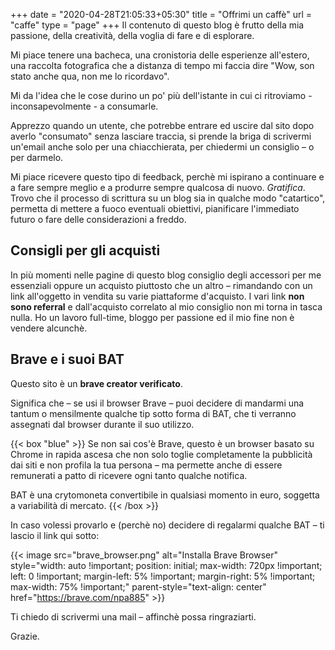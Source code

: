 +++
date = "2020-04-28T21:05:33+05:30"
title = "Offrimi un caffè"
url = "caffe"
type = "page"
+++
Il contenuto di questo blog è frutto della mia passione, della creatività, della voglia di fare e di esplorare.

Mi piace tenere una bacheca, una cronistoria delle esperienze all'estero, una raccolta fotografica che a distanza di tempo mi faccia dire "Wow, son stato anche qua, non me lo ricordavo".

Mi da l'idea che le cose durino un po' più dell'istante in cui ci ritroviamo - inconsapevolmente - a consumarle.

Apprezzo quando un utente, che potrebbe entrare ed uscire dal sito dopo averlo "consumato" senza lasciare traccia, si prende la briga di scrivermi un'email anche solo per una chiacchierata, per chiedermi un consiglio – o per darmelo.

Mi piace ricevere questo tipo di feedback, perchè mi ispirano a continuare e a fare sempre meglio e a produrre sempre qualcosa di nuovo. _Gratifica_.
Trovo che il processo di scrittura su un blog sia in qualche modo "catartico", permetta di mettere a fuoco eventuali obiettivi, pianificare l'immediato futuro o fare delle considerazioni a freddo.

## Consigli per gli acquisti

In più momenti nelle pagine di questo blog consiglio degli accessori per me essenziali oppure un acquisto piuttosto che un altro – rimandando con un link all'oggetto in vendita su varie piattaforme d'acquisto. I vari link **non sono referral** e dall'acquisto correlato al mio consiglio non mi torna in tasca nulla.
Ho un lavoro full-time, bloggo per passione ed il mio fine non è vendere alcunchè.

## Brave e i suoi BAT

Questo sito è un **brave creator verificato**.

Significa che – se usi il browser Brave – puoi decidere di mandarmi una tantum o mensilmente qualche tip sotto forma di BAT, che ti verranno assegnati dal browser durante il suo utilizzo.

{{< box "blue" >}}
Se non sai cos'è Brave, questo è un browser basato su Chrome in rapida ascesa che non solo toglie completamente la pubblicità dai siti e non profila la tua persona – ma permette anche di essere remunerati a patto di ricevere ogni tanto qualche notifica.

BAT è una crytomoneta convertibile in qualsiasi momento in euro, soggetta a variabilità di mercato.
{{< /box >}}

In caso volessi provarlo e (perchè no) decidere di regalarmi qualche BAT – ti lascio il link qui sotto:

{{< image src="brave_browser.png" alt="Installa Brave Browser" style="width: auto !important; position: initial; max-width: 720px !important; left: 0 !important; margin-left: 5% !important; margin-right: 5% !important; max-width: 75% !important;" parent-style="text-align: center" href="https://brave.com/npa885" >}}

Ti chiedo di scrivermi una mail – affinchè possa ringraziarti.

Grazie.
